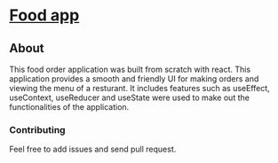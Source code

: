 # [Food app](https://food-jjj1aryth-aztahir20-gmailcom.vercel.app/)
## About
This food order application was built from scratch with react. This application provides a smooth and friendly UI for making orders and viewing the menu of a resturant. It includes features such as useEffect, useContext, useReducer and useState were used to make out the functionalities of the application.
### Contributing
Feel free to add issues and send pull request.
